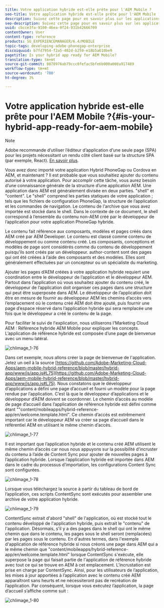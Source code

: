 ```yaml
---
title: Votre application hybride est-elle prête pour l'AEM Mobile ?
seo-title: Votre application hybride est-elle prête pour l'AEM Mobile ?
description: Suivez cette page pour en savoir plus sur les applications hrybrid. Une application dans AEM est généralement divisée en deux parties. Le "shell" et le "contenu" et cette page fournissent plus d'informations sur ces sujets.
seo-description: Suivez cette page pour en savoir plus sur les applications hrybrid. Une application dans AEM est généralement divisée en deux parties. Le "shell" et le "contenu" et cette page fournissent plus d'informations sur ces sujets.
uuid: cbcce3fa-9100-46ea-9f24-931b42666709
contentOwner: User
content-type: reference
products: SG_EXPERIENCEMANAGER/6.4/MOBILE
topic-tags: developing-adobe-phonegap-enterprise
discoiquuid: b7fd7954-f2a5-402d-b259-e18b5a618be9
pagetitle: Is your hybrid app ready for AEM Mobile?
translation-type: tm+mt
source-git-commit: 8078976ab79ccc0fefac5bfe6b000a008a917489
workflow-type: tm+mt
source-wordcount: '780'
ht-degree: 3%

---
```



# Votre application hybride est-elle prête pour l&#39;AEM Mobile ?{#is-your-hybrid-app-ready-for-aem-mobile}

>[!NOTE]
>
>Adobe recommande d’utiliser l’éditeur d’application d’une seule page (SPA) pour les projets nécessitant un rendu côté client basé sur la structure SPA (par exemple, React). [En savoir plus](/help/sites-developing/spa-overview.md).

Vous avez donc importé votre application Hybrid PhoneGap ou Cordova en AEM, et maintenant ? Il est probable que vous souhaitiez ajouter du contenu autorisé à votre application. Pour accomplir cette tâche, vous aurez besoin d’une connaissance générale de la structure d’une application AEM. Une application dans AEM est généralement divisée en deux parties. &quot;shell&quot; et &quot;content&quot;. Le &quot;shell&quot; comprend les parties statiques de votre application ; tels que les fichiers de configuration PhoneGap, la structure de l’application et les commandes de navigation. Le contenu de l&#39;archive que vous avez importée est stocké dans le shell. Dans le contexte de ce document, le shell correspond à l’ensemble du contenu non-AEM créé par le développeur de l’application pour votre application PhoneGap hybride.

Le contenu fait référence aux composants, modèles et pages créés dans AEM créé par AEM Developer. Le contenu est classé comme contenu de développement ou comme contenu créé. Les composants, conceptions et modèles de page sont considérés comme du contenu de développement puisqu’ils sont créés par un développeur. author-content sont des pages qui ont été créées à l’aide des composants et des modèles. Elles sont généralement effectuées par un concepteur ou un spécialiste du marketing.

Ajouter les pages d’AEM créées à votre application hybride requiert une coordination entre le développeur de l’application et le développeur AEM. Partout dans l’application où vous souhaitez ajouter du contenu créé, le développeur de l’application doit organiser ces pages dans une structure qui peut être superposée dans AEM. Le développeur de l’application doit être en mesure de fournir au développeur AEM les chemins d’accès vers l’emplacement où le contenu créé AEM doit être ajouté, puis fournir une page d’espace réservé dans l’application hybride qui sera remplacée une fois que le développeur a créé le contenu de la page.

Pour faciliter le suivi de l&#39;explication, nous utiliserons l&#39;Marketing Cloud AEM : Référence hybride AEM Mobile pour expliquer les concepts. L’application de référence hybride est composée d’une page de bienvenue avec un menu latéral.

![chlimage_1-76](assets/chlimage_1-76.png)

Dans cet exemple, nous allons créer la page de bienvenue de l&#39;application. Jetez un oeil à la source [https://github.com/Adobe-Marketing-Cloud-Apps/aem-mobile-hybrid-reference/blob/master/hybrid-app/www/js/app.js#L75](https://github.com/Adobe-Marketing-Cloud-Apps/aem-mobile-hybrid-reference/blob/master/hybrid-app/www/js/app.js#L75). Nous constatons que le développeur d’applications a défini une page d’accueil et fourni un modèle pour la page rendue par l’application. C’est là que le développeur d’applications et le développeur d’AEM doivent se coordonner. Le chemin d’accès au modèle de page d’accueil dans l’application de référence hybride est défini comme étant &quot;&quot;content/mobileapps/hybrid-reference-app/en/welcome.template.html&quot;. Ce chemin d’accès est extrêmement important car le développeur AEM va créer sa page d’accueil dans le référentiel AEM en utilisant le même chemin d’accès.

![chlimage_1-77](assets/chlimage_1-77.png)

Il est important que l’application hybride et le contenu créé AEM utilisent le même chemin d’accès car nous nous appuyons sur la possibilité d’incruster du contenu à l’aide de Content Sync pour ajouter de nouvelles pages à l’application hybride. Lorsque l’application hybride est importée dans AEM dans le cadre du processus d’importation, les configurations Content Sync sont configurées.

![chlimage_1-78](assets/chlimage_1-78.png)

Lorsque vous téléchargez la source à partir du tableau de bord de l’application, ces scripts ContentSync sont exécutés pour assembler une archive de votre application hybride.

![chlimage_1-79](assets/chlimage_1-79.png)

ContentSync extrait d&#39;abord &quot;shell&quot; de l&#39;application, où est stocké tout le contenu développé de l&#39;application hybride, puis extrait le &quot;contenu&quot; de l&#39;application. Désormais, s&#39;il y a des pages dans le shell qui ont le même chemin que dans le contenu, les pages sous le shell seront (remplacées) par les pages sous le contenu. En d&#39;autres termes, dans l&#39;exemple d&#39;application de référence hybride si nous créons une page dans AEM qui a le même chemin que &quot;content/mobileapps/hybrid-reference-app/en/welcome.template.html&quot; lorsque ContentSync s&#39;exécute, elle superpose la page qui faisait partie de l&#39;application de référence hybride avec tout ce qui se trouve en AEM à cet emplacement. L’incrustation est prise en charge par ContentSync. Ainsi, pour les utilisateurs de l’application, les mises à jour apportées à l’application avec le contenu créé AEM apparaîtront sans heurts et ne nécessiteront pas de recréation de l’application. Par conséquent, lorsque vous exécutez l’application, la page d’accueil s’affiche comme suit :

![chlimage_1-80](assets/chlimage_1-80.png)
